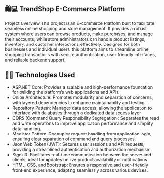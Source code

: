  ## 🛍️💻 TrendShop E-Commerce Platform ##

Project Overview
This project is an E-commerce Platform built to facilitate seamless online shopping and store management. It provides a robust system where users can browse products, make purchases, and manage their accounts, while store administrators can handle product listings, inventory, and customer interactions effectively. Designed for both businesses and individual users, this platform aims to streamline online shopping transactions with secure authentication, user-friendly interfaces, and reliable backend support.

 ## 🚀🚀 Technologies Used ##

- ASP.NET Core: Provides a scalable and high-performance foundation for building the platform’s web applications and APIs.
- Onion Architecture: Promotes modularity and separation of concerns, with layered dependencies to enhance maintainability and testing.
- Repository Pattern: Manages data access, allowing the application to interface with databases through a dedicated data access layer.
- CQRS (Command Query Responsibility Segregation): Separates the read and write operations to improve application performance and simplify data handling.
- Mediator Pattern: Decouples request handling from application logic, ensuring clear separation of command and query processes.
- Json Web Token (JWT): Secures user sessions and API requests, providing a streamlined authentication and authorization mechanism.
- SignalR: Facilitates real-time communication between the server and clients, ideal for updates on live product availability or notifications.
- HTML, CSS, and Bootstrap: Ensures a responsive and user-friendly front-end experience, adapting seamlessly across various devices.
